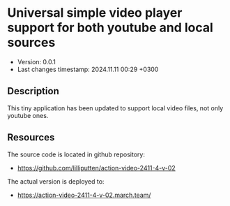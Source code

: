 <!--
@since 2024.10.31, 18:03
@changed 2024.10.31, 18:04
-->

# Universal simple video player support for both youtube and local sources

- Version: 0.0.1
- Last changes timestamp: 2024.11.11 00:29 +0300

## Description

This tiny application has been updated to support local video files, not only youtube ones.

## Resources

The source code is located in github repository:

- https://github.com/lilliputten/action-video-2411-4-v-02

The actual version is deployed to:

- https://action-video-2411-4-v-02.march.team/
